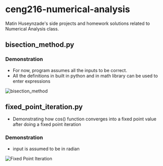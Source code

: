 # ceng216-numerical-analysis
Matin Huseynzade's side projects and homework solutions related to Numerical Analysis class. 

## bisection_method.py

### Demonstration
- For now, program assumes all the inputs to be correct.
- All the definitions in built in python and in math library can be used to enter expressions

![bisection_method](https://github.com/chillmetin/ceng216-numerical-analysis/blob/main/bisection_method_demonstration.gif?raw=true)

## fixed_point_iteration.py
- Demonstrating how cos() function converges into a fixed point value after doing a fixed point iteration

### Demonstration
- input is assumed to be in radian

![Fixed Point Iteration](https://github.com/chillmetin/ceng216-numerical-analysis/blob/main/fixed_point_iteration.gif?raw=true)
